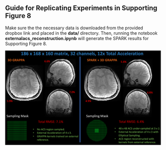 ## Guide for Replicating Experiments in Supporting Figure 8

Make sure the the necessary data is downloaded from the provided dropbox link and placed in the **data/** directory.  Then, running the notebook **externalacs_reconstruction.ipynb** will generate the SPARK results for Supporting Figure 8. 

![Alt text](../docs/images/externalacs_reg.png?raw=True "integrated3d")
